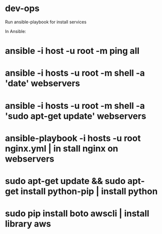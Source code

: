 # dev-ops
Run ansible-playbook for install services


In Ansible:
# ansible -i host -u root -m ping all
# ansible -i hosts -u root -m shell -a 'date' webservers
# ansible -i hosts -u root -m shell -a 'sudo apt-get update'  webservers
# ansible-playbook -i hosts -u root nginx.yml   | in stall nginx on webservers
# sudo apt-get update && sudo apt-get install python-pip | install python
# sudo pip install boto awscli   | install library aws

